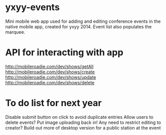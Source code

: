 yxyy-events
===========

Mini mobile web app used for adding and editing conference events in the native mobile app, created for yxyy 2014. Event list also populates the marquee.


API for interacting with app
===========
http://mobileroadie.com/dev/shows/getAll
http://mobileroadie.com/dev/shows/create
http://mobileroadie.com/dev/shows/update
http://mobileroadie.com/dev/shows/delete

To do list for next year
===========
Disable submit button on click to avoid duplicate entries
Allow users to delete events?
Put image uploading back in!
Any need to restrict editing to creator?
Build out more of desktop version for a public station at the event
